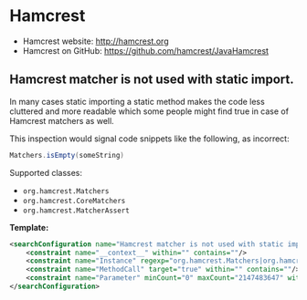 # Hamcrest

- Hamcrest website: http://hamcrest.org
- Hamcrest on GitHub: https://github.com/hamcrest/JavaHamcrest

## Hamcrest matcher is not used with static import.

In many cases static importing a static method makes the code less cluttered and more readable which some people might find true in case of Hamcrest matchers as well.

This inspection would signal code snippets like the following, as incorrect:

```java
Matchers.isEmpty(someString)
```

Supported classes:
- `org.hamcrest.Matchers`
- `org.hamcrest.CoreMatchers`
- `org.hamcrest.MatcherAssert`

**Template:**

```xml
<searchConfiguration name="Hamcrest matcher is not used with static import." text="$Instance$.$MethodCall$($Parameter$)" recursive="false" caseInsensitive="true" type="JAVA">
    <constraint name="__context__" within="" contains=""/>
    <constraint name="Instance" regexp="org.hamcrest.Matchers|org.hamcrest.CoreMatchers|org.hamcrest.MatcherAssert" within="" contains=""/>
    <constraint name="MethodCall" target="true" within="" contains=""/>
    <constraint name="Parameter" minCount="0" maxCount="2147483647" within="" contains=""/>
</searchConfiguration>
```
